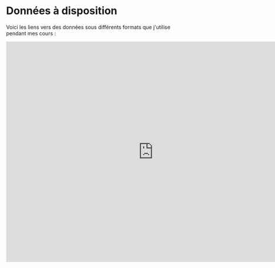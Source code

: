 # Données à disposition

Voici les liens vers des données sous différents formats que j'utilise pendant mes cours :

<iframe src="https://drive.google.com/embeddedfolderview?id=0BzA8L2nqa1n5bXh2UUMtSm8zVFE#list" width="800" height="600" frameborder="0">
</iframe>